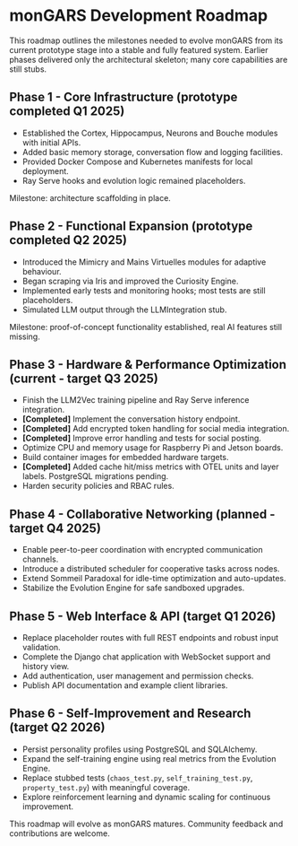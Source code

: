 # monGARS Development Roadmap

This roadmap outlines the milestones needed to evolve monGARS from its current prototype stage into a stable and fully featured system. Earlier phases delivered only the architectural skeleton; many core capabilities are still stubs.

## Phase 1 - Core Infrastructure (prototype completed Q1 2025)
- Established the Cortex, Hippocampus, Neurons and Bouche modules with initial APIs.
- Added basic memory storage, conversation flow and logging facilities.
- Provided Docker Compose and Kubernetes manifests for local deployment.
- Ray Serve hooks and evolution logic remained placeholders.

Milestone: architecture scaffolding in place.

## Phase 2 - Functional Expansion (prototype completed Q2 2025)
- Introduced the Mimicry and Mains Virtuelles modules for adaptive behaviour.
- Began scraping via Iris and improved the Curiosity Engine.
- Implemented early tests and monitoring hooks; most tests are still placeholders.
- Simulated LLM output through the LLMIntegration stub.

Milestone: proof-of-concept functionality established, real AI features still missing.

## Phase 3 - Hardware & Performance Optimization (current - target Q3 2025)
- Finish the LLM2Vec training pipeline and Ray Serve inference integration.
- **[Completed]** Implement the conversation history endpoint.
- **[Completed]** Add encrypted token handling for social media integration.
- **[Completed]** Improve error handling and tests for social posting.
- Optimize CPU and memory usage for Raspberry Pi and Jetson boards.
- Build container images for embedded hardware targets.
- **[Completed]** Added cache hit/miss metrics with OTEL units and layer labels. PostgreSQL migrations pending.
- Harden security policies and RBAC rules.

## Phase 4 - Collaborative Networking (planned - target Q4 2025)
- Enable peer-to-peer coordination with encrypted communication channels.
- Introduce a distributed scheduler for cooperative tasks across nodes.
- Extend Sommeil Paradoxal for idle-time optimization and auto-updates.
- Stabilize the Evolution Engine for safe sandboxed upgrades.

## Phase 5 - Web Interface & API (target Q1 2026)
- Replace placeholder routes with full REST endpoints and robust input validation.
- Complete the Django chat application with WebSocket support and history view.
- Add authentication, user management and permission checks.
- Publish API documentation and example client libraries.

## Phase 6 - Self-Improvement and Research (target Q2 2026)
- Persist personality profiles using PostgreSQL and SQLAlchemy.
- Expand the self-training engine using real metrics from the Evolution Engine.
- Replace stubbed tests (`chaos_test.py`, `self_training_test.py`, `property_test.py`) with meaningful coverage.
- Explore reinforcement learning and dynamic scaling for continuous improvement.

This roadmap will evolve as monGARS matures. Community feedback and contributions are welcome.
